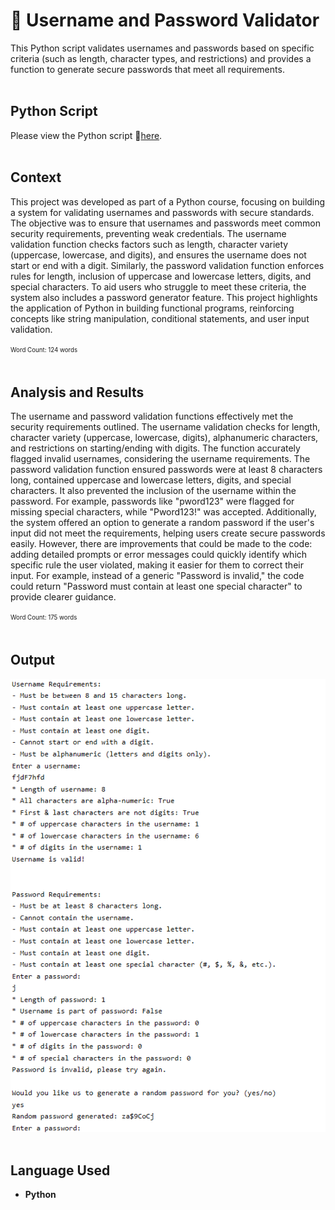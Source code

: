# 🔑 Username and Password Validator
This Python script validates usernames and passwords based on specific criteria (such as length, character types, and restrictions) and provides a function to generate secure passwords that meet all requirements.
<br><br>

## Python Script
Please view the Python script 🔗[here](Username-Password-Validator.py).
<br><br>

## Context
This project was developed as part of a Python course, focusing on building a system for validating usernames and passwords with secure standards. The objective was to ensure that usernames and passwords meet common security requirements, preventing weak credentials. The username validation function checks factors such as length, character variety (uppercase, lowercase, and digits), and ensures the username does not start or end with a digit. Similarly, the password validation function enforces rules for length, inclusion of uppercase and lowercase letters, digits, and special characters. To aid users who struggle to meet these criteria, the system also includes a password generator feature. This project highlights the application of Python in building functional programs, reinforcing concepts like string manipulation, conditional statements, and user input validation.

<sup><sub>Word Count: 124 words</sub></sup>
<br><br>

## Analysis and Results
The username and password validation functions effectively met the security requirements outlined. The username validation checks for length, character variety (uppercase, lowercase, digits), alphanumeric characters, and restrictions on starting/ending with digits. The function accurately flagged invalid usernames, considering the username requirements. The password validation function ensured passwords were at least 8 characters long, contained uppercase and lowercase letters, digits, and special characters. It also prevented the inclusion of the username within the password. For example, passwords like "pword123" were flagged for missing special characters, while "Pword123!" was accepted. Additionally, the system offered an option to generate a random password if the user's input did not meet the requirements, helping users create secure passwords easily. However, there are improvements that could be made to the code: adding detailed prompts or error messages could  quickly identify which specific rule the user violated, making it easier for them to correct their input. For example, instead of a generic "Password is invalid," the code could return "Password must contain at least one special character" to provide clearer guidance.

<sup><sub>Word Count: 175 words</sub></sup>
<br><br>

## Output
![Username and Password Validator Output](Username-Password-Validator-Output.png)
<br><br>

## Language Used
- **Python**

